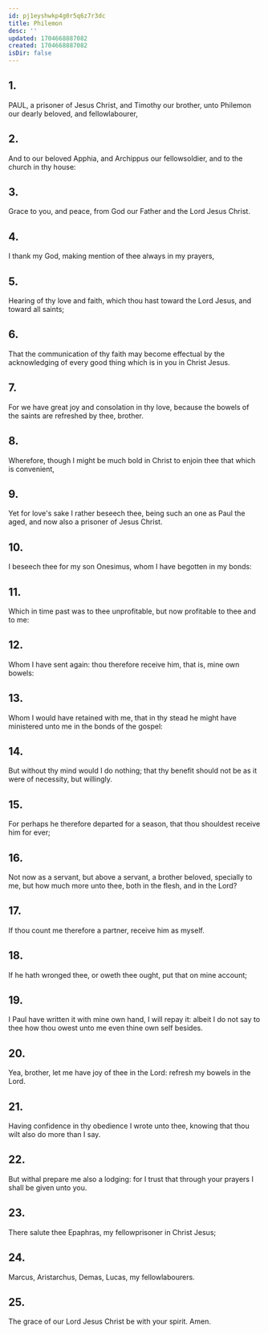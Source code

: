 ```yaml
---
id: pj1eyshwkp4g0r5q6z7r3dc
title: Philemon
desc: ''
updated: 1704668887082
created: 1704668887082
isDir: false
---
```

## 1.
PAUL, a prisoner of Jesus Christ, and Timothy our brother, unto Philemon our dearly beloved, and fellowlabourer,
## 2.
And to our beloved Apphia, and Archippus our fellowsoldier, and to the church in thy house:
## 3.
Grace to you, and peace, from God our Father and the Lord Jesus Christ.
## 4.
I thank my God, making mention of thee always in my prayers,
## 5.
Hearing of thy love and faith, which thou hast toward the Lord Jesus, and toward all saints;
## 6.
That the communication of thy faith may become effectual by the acknowledging of every good thing which is in you in Christ Jesus.
## 7.
For we have great joy and consolation in thy love, because the bowels of the saints are refreshed by thee, brother.
## 8.
Wherefore, though I might be much bold in Christ to enjoin thee that which is convenient,
## 9.
Yet for love's sake I rather beseech thee, being such an one as Paul the aged, and now also a prisoner of Jesus Christ.
## 10.
I beseech thee for my son Onesimus, whom I have begotten in my bonds:
## 11.
Which in time past was to thee unprofitable, but now profitable to thee and to me:
## 12.
Whom I have sent again: thou therefore receive him, that is, mine own bowels:
## 13.
Whom I would have retained with me, that in thy stead he might have ministered unto me in the bonds of the gospel:
## 14.
But without thy mind would I do nothing; that thy benefit should not be as it were of necessity, but willingly.
## 15.
For perhaps he therefore departed for a season, that thou shouldest receive him for ever;
## 16.
Not now as a servant, but above a servant, a brother beloved, specially to me, but how much more unto thee, both in the flesh, and in the Lord?
## 17.
If thou count me therefore a partner, receive him as myself.
## 18.
If he hath wronged thee, or oweth thee ought, put that on mine account;
## 19.
I Paul have written it with mine own hand, I will repay it: albeit I do not say to thee how thou owest unto me even thine own self besides.
## 20.
Yea, brother, let me have joy of thee in the Lord: refresh my bowels in the Lord.
## 21.
Having confidence in thy obedience I wrote unto thee, knowing that thou wilt also do more than I say.
## 22.
But withal prepare me also a lodging: for I trust that through your prayers I shall be given unto you.
## 23.
There salute thee Epaphras, my fellowprisoner in Christ Jesus;
## 24.
Marcus, Aristarchus, Demas, Lucas, my fellowlabourers.
## 25.
The grace of our Lord Jesus Christ be with your spirit. Amen.
